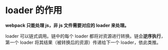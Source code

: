 # loader 的作用

**webpack 只能处理 js，非 js 文件需要对应的 loader 来处理。**

loader 可以链式调用。链中的每个 loader 都将对资源进行转换。链会**逆序执行**，第一个 loader 将其结果（被转换后的资源）传递给下一个 loader，依此类推。
